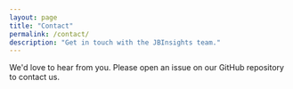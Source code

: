 ```yaml
---
layout: page
title: "Contact"
permalink: /contact/
description: "Get in touch with the JBInsights team."
---
```


We'd love to hear from you. Please open an issue on our GitHub repository to contact us.

